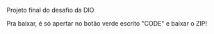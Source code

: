 Projeto final do desafio da DIO

Pra baixar, é só apertar no botão verde escrito "CODE" e baixar o ZIP! 
